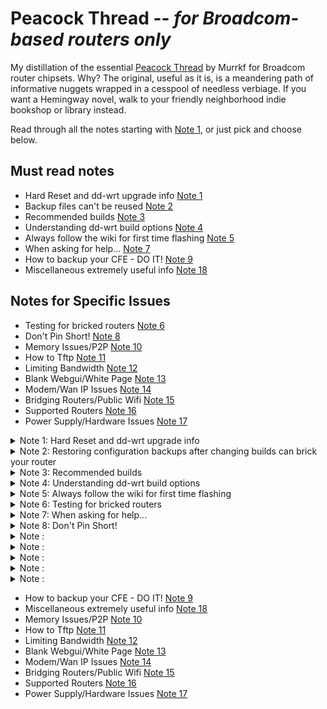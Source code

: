 # Peacock Thread -- _for Broadcom-based routers only_

My distillation of the essential [Peacock Thread](https://forum.dd-wrt.com/phpBB2/viewtopic.php?t=51486) by Murrkf for Broadcom router chipsets. Why? The original, useful as it is, is a meandering path of informative nuggets wrapped in a cesspool of needless verbiage. If you want a Hemingway novel, walk to your friendly neighborhood indie bookshop or library instead.

Read through all the notes starting with [Note 1](#note1), or just pick and choose below.

## Must read notes

  * Hard Reset and dd-wrt upgrade info [Note 1](#note1)
  * Backup files can't be reused [Note 2](#note2)
  * Recommended builds [Note 3](#note3)
  * Understanding dd-wrt build options [Note 4](#note4)
  * Always follow the wiki for first time flashing [Note 5](#note5)
  * When asking for help... [Note 7](#note7)
  * How to backup your CFE - DO IT! [Note 9](#note9)
  * Miscellaneous extremely useful info [Note 18](#note18)

## Notes for Specific Issues
  
  * Testing for bricked routers [Note 6](#note6)
  * Don't Pin Short! [Note 8](#note8)
  * Memory Issues/P2P [Note 10](#note10)
  * How to Tftp [Note 11](#note11)
  * Limiting Bandwidth [Note 12](#note12)
  * Blank Webgui/White Page [Note 13](#note13)
  * Modem/Wan IP Issues [Note 14](#note14)
  * Bridging Routers/Public Wifi [Note 15](#note15)
  * Supported Routers [Note 16](#note16)
  * Power Supply/Hardware Issues [Note 17](#note17)

<details>
  <summary> Note 1: Hard Reset and dd-wrt upgrade info <a name="note1"></a> </summary>
  
  ## Hard resets
  
  [Hard reset / 30-30-30 reset page](https://forum.dd-wrt.com/wiki/index.php/Hard_reset_or_30/30/30)
  
  Hard resets will not remove dd-wrt from your router. Hard resets usually do not work with stock firmware.
  
  Router-specific notes:
  * Linksys EA Series: **do not do this process**. Use the factory reset option instead. It has NVRAM storage that holds important information which cannot be erased. If the router has already been through a hard reset, see [Robb's instructions on how to fix it](http://www.dd-wrt.com/phpBB2/viewtopic.php?p=920100#920100).
  * Linksys WRT54GS [v1.1](http://dd-wrt.com/wiki/index.php/Linksys_WRT54GS_v1.1), [v2.0](http://dd-wrt.com/wiki/index.php/Linksys_WRT54GS_v2.0), and [v2.1](http://dd-wrt.com/wiki/index.php/Linksys_WRT54GS_v2.1) models can brick after a hard reset. See [this thread and the solution in Vulcan's post](http://www.dd-wrt.com/phpBB2/viewtopic.php?t=45024).
  * [Linksys WRT320N](https://wiki.dd-wrt.com/wiki/index.php/Linksys_WRT320N_v1.0) has a faulty reset button. See [this post about using the WPS button to erase nvram](http://www.dd-wrt.com/phpBB2/viewtopic.php?t=63004).
  * [Asus RT-N16](https://wiki.dd-wrt.com/wiki/index.php/Asus_RT-N16): the reset button puts it into firmware restore mode. See the [RT-N16 wiki](https://wiki.dd-wrt.com/wiki/index.php/Asus_RT-N16#Install_dd-wrt_from_Factory_Firmware) for how to reset this router.
  * Otherwise, perform a hard reset _before_ and _after_ changing dd-wrt versions.

  After doing a hard reset after dd-wrt is installed, if the newly dd-wrtized router doesn't force you to enter an initial password when you try to login to the router at 192.168.1.1 (for dd-wrt builds newer than 9707 from June 14, 2008), you haven't done the hard reset properly. Failing to do a hard reset properly and waiting after flashing are the two most common errors that lead to unnecessary dd-wrt pain. This step clears information the original router has written to the NVRAM. If any of the old information is present with the new dd-wrt firmware, it may not operate properly. Don't cut corners. Doing it before you upgrade can be very important; a hard reset is not just for after upgrades.
  
  ## Upgrading an existing dd-wrt installation
  
  Once dd-wrt is installed, follow these general steps for upgrading dd-wrt:
  
  1. Set your computer to a unique static IP on the subnet the router is on. Disable all firewalls and security. Disable wireless on your computer and connect the router connected _only_ to the computer flashing the firmware by an Ethernet cable.
  1. Perform a hard reset. Wait. Check for the new password page and change the password.
  1. Use the dd-wrt upgrade page to flash the firmware, unless it is a Belkin router (use tftp.exe to flash Belkins).
  1. Wait _at least three minutes_. Lights should return to normal. Impatience is how many routers get bricked.
    * After flashing firmware but _before_ the hard reset, the router is writing some NVRAM settings. **_Wait for this process to finish before doing anything, including a hard reset._** Usually the WLAN light illuminates when this is finished, and it can take several minutes. Have a frosty beverage of your choice. Some prefer beer, some wine, some whiskey. Many abstain, but frankly if you're putzing with flashing router firmware you probably need to relax a little at this point. Go outside, appreciate the world.
  1. Power cycle the router (unplug the cord, count to 30, and plug it back in). 
    * Some routers need special handling (e.g. the Asus RT-N16 30/30/30 reset method uses the WPS button instead of the Restore button -- see your router model's dd-wrt wiki page).
  1. Wait for the lights to return to normal, usually about 2 minutes.
  1. Perform a hard reset again. Wait. Check for the password page and set the password. 
  1. Finally reconfigure your settings manually.
  1. Once configured set your computer back to automatic IP and DNS. 
  
  If you have flashed a correct build (see Note 4) the proper way and the router looks like it is running the same firmware as before, clear the browser cache.
  
</details>

<details>
  <summary> Note 2: Restoring configuration backups after changing builds can brick your router
 <a name="note2"></a> </summary>

  * Do not try to upload old configuration files from one build on another version.
  * Delete your old configuration files once you are sure the newer firmware is stable. They are useless.
  * Do not use backup configuration files from one router model on another router model.
  * Do not use old config files _if_ you are having any problems; you could reintroduce the problem. 

  When upgrading, you do have to re-enter your settings again. The benefit to this is that you might see new options, or options you missed earlier. Try Imacros for Firefox to automate the process if needed, or read about [some scripts that can be used to restore some parts of the nvram](http://www.dd-wrt.com/phpBB2/viewtopic.php?t=44324).
  
</details>

<details>
  <summary> Note 3: Recommended builds <a name="note3"></a> </summary>

  * Use a build recommended in this Note (especially if running SP1 or v24 final (05/21/08) 13064 or 14896) or the router specific thread for your router for best  stability.
  * All of these forum recommended builds are **beta versions**, and not "finished" yet. Use them at your own risk, though the forum-recommended builds have been thoroughly tested. Browse the forums to see what others say about the builds.
  * Builds newer than the recommended builds are **alpha versions** and have been released for testing only. Some of the latest 25xxx buids seem to be reasonably good, but some builds can have problems. If installing a different build than the recommended builds, assume you are testing and you might find that it does not work. Each build has a build thread in the forum created when the build is released. Report problems in that thread, but do not ask for help with your router in the build thread. The only exception to this is if you are using a very new router which requires initial flashing of a build that is newer than 15962. In that case most should use 17990 or 18000. For newer routers check the supported devices wiki for the version first to be supported on your router.
  * Never flash a build with a _lower_ number than the first supported build listed in the router's wiki page. Your router must first be flashed with a build _later_ in number than the build that was first used on the router by dd-wrt.
  * Do not rely on the build listed in the router database. The router database has recommended some less stable builds (e.g. 13064 (10/10/09) or 14896). Use the builds recommended here instead. Sometimes the router database also has had the wrong build type. The router database is being worked on improve the recommendations but it still contains errors and bad builds. 
  * Do not skip reading the wiki for your router. It may include special instructions for installing on that router. The wiki has the most up-to-date information for a router.

### Following are the recommended builds
 
  * **Brainslayer 14929** works fine in most configurations and routers and should be used in most cases. To try a newer build due to having a newer router that requires it, Build 15962 has good stabilty and is a good overall build for the e2000 and e3000 routers.
    * Recommended build downloads:
      * K2.4 builds: ftp://ftp.dd-wrt.com/betas/2010/08-12-10-r14929/broadcom/
      * K2.6 builds: ftp://ftp.dd-wrt.com/betas/2010/08-12-10-r14929/broadcom_K26/ 
        * Use K2.6 _only_ if required by the model router (usually newer ones). Some newly supported routers can _only_ use K2.6 builds. Routers that originally needed a build with K2.6 in the name will likely always require a K2.6 build.
        * If your router can use both K2.4 and K2.6, use K2.4.
        * Putting K2.6 on a router that can only use K2.4 _will_ brick it.
        * Do _not_ use builds after 15314 K2.6 with CPU 4704 (corerev=11). 
    * There have been major problems with some builds newer than 15962.
    * If using a newer router model (e.g. e4200) that can only run more recent builds than 15962 and you don't need SSH, use Build 17990, 18000, 25760, or 27858. 
    * 12548 is a good build for older G only routers.
  * Check the NVRAM size of the router for newer models (e.g. e2000, e3000, e4200), as they require an nv60 or nv64 to be flashed. 
  * If having problems using 14929 (especially if Repeater Mode doesn't work), try downgrading to EKO 12548 if your router supports that build.
  * For VINT support (for very old routers, see Note 4 on this), Build 13491 is a recommended VINT build. 12548 also worked well for many.
  * WPA2-AES is secure and working well in these builds. No other encryption except WEP works reliably with dd-wrt in these builds, and WEP has been broken as a security protocol since the 2000s -- so don't use it.
 
</details>

<details>
  <summary> Note 4: Understanding dd-wrt build options <a name="note4"></a> </summary>
 
  Various factors govern which builds are right for a router. It is the user's responsibility to double-check and understand the proper build to use. 
 
  * The router's _flash_ memory (not RAM) determines which builds can run on it. A router with a 4 MB flash chip simply cannot take a build larger than 4 MB, no matter how tantalizing the advanced features. _Attempting to install a larger build than will fit on the router will often brick the router._
  * Trailed builds are builds with the router model in the name. "Brainslayer" builds are often (but not always) trailed builds. These builds are often necessary for initial flashing of a router with OEM firmware because they have the right header in the file that allows it to be flashed onto the stock firmware. Once dd-wrt is installed, do _not_ use a trailed build, but install a generic build instead.
  * Certain Linksys routers (e.g. E2000, E3000, and E4200) that allocate NVRAM in a nonstandard way are the exception. These routers must always use a trailed build for initial flashing, and some upgrades from initial flashing require the nv60 or nv64 builds. For these routers:
     * Do the initial flash with the trailed build that contains your router model number (e.g. xxx_e2000.bin for an E2000 model). Once the initial flash is done, upgrade using the build that contains xxx_e2k_e3k.bin for all subsequent flashes. (
     * If using a 16758 or higher build, you _must_ use a nv60k build rather than the e2k-e3k build - See the wiki for your router and [this post](http://www.dd-wrt.com/phpBB2/viewtopic.php?t=148350).
     * Builds with "nv60k" in the name can only be used with routers that have a 60k NVRAM space, and those with "nv64k" in the name can only be used on routers that have a 64k NVRAM space. Using one of these builds on a router that doesn't support it _will brick the router_. Not using one of these builds on a router that needs it _will also brick the router_. The router's wiki page shows whether the router needs to use these builds. No k24 supported routers use nv60/nv64. See [this thread](http://www.dd-wrt.com/phpBB2/viewtopic.php?t=156851) for specific models that must use the nv60 or nv64 builds.
 
 ## Flashing the router
 
  * Follow the process in the [Installation wiki page](http://www.dd-wrt.com/wiki/index.php/Installation) to flash the router. 
  * Once dd-wrt is installed on the router, you can change to **any generic stable build** that the flash will support by upgrading using the dd-wrt GUI. You do not have to stick with the build in the wiki install for your router, but do understand what builds can be flashed to your router.
  * To choose a build, understand these factors:
    1. The process for flashing
    1. The flash memory size of the router (not to be confused with RAM). See the [Supported Devices](http://www.dd-wrt.com/wiki/index.php/Supported_Devices) wiki.
    1. The build type (micro, mini, standard, or mega). You should use the build type specified in the router's wiki page and/or [Supported Devices](http://www.dd-wrt.com/wiki/index.php/Supported_Devices) wiki.
    1. Whether you need newd, K26, nv60 or nv64.
    1. Then you can pick the build (14929, 17990, 12548 etc.) that you want to flash. You don't _have_ to use the build version recommended in the wiki, but it is a good practice to do so unless you undestand how all this works.

Use this table to determine which type to flash (also see notes below table):

| Type options | Micro | Mini | Standard | Mega |
|--|--|--|--|--|
| Min router flash size | 2 MB | 4 MB | 4 MB | 8 MB |
| Notes | NEWD/Vint | NEWD/k26/nv60/nv64 | NEWD/k26/nv60/nv64 | Builds up to 8 MB |

Check the size of new firmware file before flashing it to the router. Flashing too large a file can brick the router.

| Flash size (MB) | Max firmware size (B) |
|--|--|
| 2 | 1,769,472 (1,900,544 compressed CFE) |
| 4 | 3,801,088 (3,735,552 Netgear) |
| 8 | 7,995,392 |

Notes:
  * Do _not_ use Micro builds on routers with N WiFi. This can brick the router.
  * Do _not_ use Micro Plus on any router unless it has a [compressed CFE](http://www.dd-wrt.com/phpBB2/viewtopic.php?t=38844). If you didn't compress your CFE, or don't know what it is, _do not use Micro Plus_.
  * Netgear routers often cannot flash standard builds due to an extra partition on the flash chip.
  * For routers with 8 MB flash, use any generic build you wish (subject to k26 or nv60/64 specific builds that your specific router might need), unless the build is larger than the 8 MB flash size, as with some later Mega builds.
  * For routers with 4 MB flash, if you don't know what build to use, flash Mini. You can always reflash later.
  * Do _not_ use Micro builds for 8+ MB routers.
  * NEWD vs Vint vs NEWD2 vs K26: 
    * NEWD is the **new d**river based on Linux kernel 2.4. Many older routers use this. NEWD has only "NEWD" (not "NEWD2") in the filename. All Brainslayer builds without "K26" in the filename are NEWD builds. Most routers should use NEWD rather than Vint when they can.
    * Vint is the older **vint**age driver for early Linksys routers, based on kernel 2.4. Vint has "VINT" in the filename. Vint is for old routers that cannot support the new wireless drivers.
    * NEWD-2 is a newer driver that is available both in a kernel 2.4 and a kernel 2.6. NEWD-2 has "NEWD2" in the filename. Don't use a kernel24 NEWD-2. There is no benefit that we have found.
    * K26 is the kernel that some newer routers _must_ use, containing the NEWD-2 driver. If the original flash specified in the router wiki was a build with "k26" in the filename, that router must _always_ use a k26 build. Using K26 on a router that doesn't support it, or failing to use K26 on a router that requires it, _will brick the router_. K26 has "K26" in the filename. [This thread](http://www.dd-wrt.com/phpBB2/viewtopic.php?t=63757&start=0) shows whether many routers need K26.
    * Some routers use a 60 kb or 64 kb NVRAM space, and must use either a 60K or 64K build.
    * Never use a build that predates the support for that router.
    * Never use builds that have a specific name of a router in the name of build unless it is the name of your router (these are called 'trailed builds').

To find the core revision of the router (if needed):
   * Corerevs for many models are listed in the [Corerev wiki](http://www.dd-wrt.com/wiki/index.php/Corerev).
   * If the router already has dd-wrt installed, enter one of these commands in the Administration > Commands tab (or using a Telnet session or PuTTY terminal):
   ```nvram get wl0_corerev```
   or
   ```nvram show|grep corerev```

Example: If the router's wiki page says that you can use Generic_Standard v.24 12548, you could also use NEWD_Standard svn12874, or, if you need a VINT build, VINT_Standard svn12548. 
 
</details>

<details>
  <summary> Note 5: Always follow the wiki for first time flashing <a name="note5"></a> </summary>

Read and follow the router's wiki for the _initial_ flashing. Don't flash firmware based on some YouTube video or instructions a non-dd-wrt site (including random peoples' GitHub repos). Non-dd-wrt sources can fall out of date quickly, or get things wrong. 
 
Read and follow the instructions in the dd-wrt wiki, _especially_ the procedure for installing dd-wrt to your router. This is extremely important, as there are a lot of subtleties. [Link to the official dd-wrt install wiki](http://www.dd-wrt.com/wiki/index.php/Installation).

_Do not use the Router Database as a substitute for the router's wiki!_ The router database can recommend builds that are not optimum, even if they are newer. In addition, the router database only provides links to the (potentially wrong) files, not the instructions. You need both the right files and good instructions for your router, so follow the wiki install for your router.

Once you have the initial dd-wrt install complete and running, use the information at Notes 1, 3, and 4 to put the recommended build on your router.

If you find an install article that is confusing or out of date, please [report it here](http://www.dd-wrt.com/phpBB2/viewtopic.php?t=57056).

Please do not delete material from the dd-wrt wiki unless you are fully knowledgeable about the information. If you are not sure, but want to change the information, _add_ the information above the material that is there as a suggested edit. Then [report the fact that you have changed the wiki here](http://www.dd-wrt.com/phpBB2/viewtopic.php?t=57056).

</details>

<details>
  <summary> Note 6: Testing for bricked routers <a name="note6"></a> </summary>
 
A bricked router is usually a router that you can no longer communicate with through wireless or ethernet wired connections. It will give no response. Just because a router doesn't seem to be fully working, doesn't mean it is bricked. That being said, when we properly refer to a bricked router, we mean that it is not responding to an ethernet wired connection and needs a jtag or serial cable to fix it.

A brick will normally not respond to pings at all. Often, all the LAN lights and the power light are lit when a router is bricked, even those with no cable in the lan port. If you can get your router to respond to pings, there is hope.

When pinging the router:

  * If reply has TTL of 100, the bootloader (CFE) is responding. This is the best time to start the TFTP transfer. In most cases you should be able to flash dd-wrt firmware, as long as you flash at the start of these ping responses. See Note 11 about how to flash. Timing can be tricky.
  * If reply has TTL of 64, the operating system firmware (i.e. Linux, dd-wrt) is responding. The good news here is that there is working firmware on your router.
  * Routers with boot wait enabled will give you a few ping responses of ttl=100, while the operating system is loading, prior to changing to ttl=64. This enables you to flash firmware at bootup with TFTP if you wish to. If there is no operating system firmware (dd-wrt) on the router (flash of firmware did not take for some reason), you will only get ttl=100 from the bootloader.
  * If you get "destination host unreachable", you likely have your computer on a different subnet than the one you are trying to ping. Check to make sure that you have your computer set to the same static IP subnet (eg. 192.168.1.10) as the address you are trying to ping.
  * If you only get "request timeout" responses, and you are pinging properly to the correct IP of the router from the same subnet, this is not good (router might be bricked). You can still try TFTP just in case. Here's what to do:
    * Try to ping all the IP addresses that your router has _ever_ had. Make sure that you set the IP on your computer to the same first three octets of the IP you are trying to ping. (For example, set the IP of the computer to 192.168.1.8 and run the command ```ping -t 192.168.1.1```. Watch and record the results for potential reporting.)
    * Check the router's power supply; make sure it works and it is the correct one for the router. If you have another appropriate power supply, try it too.

Following are the steps to see whether you have a brick and need to use JTAG or a serial cable to recover:
1. Make sure your computer, Ethernet cable, network adapter, and router power supply are working properly.
1. Disable all virus protection, firewalls, and WiFi cards on the computer.
1. Connect only the one computer to the router with the Etrhernet cable. Have no other connections to the router.
1. Set your computer ip address to 192.168.1.10 (if that is the same subnet as the router is supposed to be on).
1. Try to ping the router using the command ```ping -t 192.168.1.1``` Watch for the "ttl=_x_" responses.
1. If there are no "ttl=_x_" responses, perform a hard reset on your router. (See Note 1.) This should set your router back to dd-wrt defaults. Check to see what the dd-wrt default IP is for your router -- usually 192.168.1.1. Redo Steps 4 and 5 using the default IP address and setting your computer to match the subnet.
1. Start continuous pings to your router again. If the responses are not "ttl=64", there is a problem. While the pings are continuing, unplug the router, count to 30, and plug it back in. Watch the lights and wait until they come back on or for any changes. This could take a minute. Watch for any "ttl=_x_" responses during this time.
   * If you do get "ttl=64", that is the firmware responding. Your router is likely not bricked.
   * If there are no "ttl=_x_" responses, do a hard reset on your router while continuously pinging it. Watch for any ping responses. If you get none, the router is bricked and you likely need to use JTAG or one of the other recovery methods listed below in this note.
   * If you get a few ping responses of ttl=100, or even 1, that is the CFE saying "Gimme some firmware! NOW!" But you have to hit it with TFTP right when the ping responses start. See Note 11 and repeat the procedure that provoked a ttl=100 response, then try to get the TFTP timing right.

Some routers are bricked even if they do give some ttl=100 responses, or if the lights are not all lit. However, if the lights are all lit and there is no ping response, the router is definitely bricked. If you have properly flashed it, and the firmware doesn't run, the router is bricked. You can try the alternate recovery methods below, but if none work and you can't successfully flash proper firmware using TFTP, you must use serial recovery or JTAG to fix it. (See the Links to the Wiki articles on these, below). It is often a wise idea to TFTP the OEM firmware back onto the router if you get a ttl=100 response, but you will not be able to do so if you had to change the bootloader to install dd-wrt (e.g. with the Linksys WRT54G v5-8).

_Do not pin short a bricked router._ It can cause harm that cannot be fixed. A bricked router can almost always be fixed with serial or JTAG if there is a JTAG terminal on the router board. A router with hardware damage cannot be recovered. Pin shorting often causes hardware damage.

If someone has sent you to this Note 6 of the Peacock thread, it is because they are asking you to post the exact messages you get from your initial ping attempt, during and after a power cycle, and when pinging during and after a hard reset. Be sure to post this information in your thread. You will _always_ get a message/response from a ping; be sure to post exactly what those responses are. Also post what each light in the front of the router is doing, and what is plugged into any LAN port. We also need to know what you did to brick your router, e.g. which specific build? Fail to wait? Operating system on the computer?

Other ideas that might help: 
  * Put an apparently bricked router into management mode: [dd-wrt forum](http://www.dd-wrt.com/phpBB2/viewtopic.php?t=47536) [Linksys post](http://kb.linksys.com/linksys/GetArticle.aspx?docid=a6d5b5f58421426e9543ca5b5bdf2a94_Router_not_working_after_failed_firmware_upgrade.xml&pid=80&converted=01). This mode is sometimes obtained with a 30-5-5 reset.
  * EKO posted this answer for the [Linksys 610N](http://www.dd-wrt.com/phpBB2/viewtopic.php?t=54286) (might work for other Linksys routers).
  * Some recent routers can be fixed by [this method](http://www.dd-wrt.com/phpBB2/viewtopic.php?t=63444&start=15).

If you cannot get ttl=100 or ttl=64, (or you can but you still can't recover the router after trying all of the above) you will have to use the [JTAG](http://www.dd-wrt.com/wiki/index.php/JTAG) or serial recover. Serial is safer and normally works.

You can do some [router recovery with a serial adapter](http://www.dd-wrt.com/wiki/index.php/Serial_Recovery) if you have a working CFE on the router. (The CFE is protected on the flash chip and will not be corrupt unless there is hardware damage, you have deleted it with a JTAG, or used the very dangerous mtd command.) This is the preferred method if you flashed the wrong firmware but have not deleted the CFE with a JTAG cable.

If none of the above works, either you are not doing it correctly or you have hardware damage that cannot be recovered without replacing components. 

</details>

<details>
  <summary> Note 7: When asking for help... <a name="note7"></a> </summary>

Essential information to include when asking the community for help:
 
* **The version number of the dd-wrt firmware used.** It matters. Give the version number, the service pack (SP) number (if any), and the sub-version (e.g. 11296) and/or date of the build. 
* **The type of the firmware.** This can be found in the top right corner of the dd-wrt GUI and on the status page. A simple way to provide this information is to post the full name of the bin file you used (or tried to use), e.g. "I flashed dd-wrt.v24-14929_NEWD-2_K2.6_mini_usb_ftp.bin." We _need_ this detailed information to assist properly. Don't only write "dd-wrt.v24_micro_generic.bin" without the version number or say you have the "latest build" on your router. "Latest build" can mean many different things. The options are:
   * Micro, Mini, Standard, or Mega
   * K26 or k24
   * Newd, nv60, or nv64
* **The router make/brand, model and version.** This information should be on the router label -- include everything you can.
* **Network topography.** If operating more than one device (e.g. router connected to a modem or multiple routers), clearly state how each of the devices is connected to each other (cable, wireless, etc.) and the IP numbers of each, including the modem. Also state whether you wish networked computers to have access to each other or whether they can be isolated. If you are inquiring about wireless signal or problems, state your security type and channel number being used.

This is a test. If you don't post _all of the above information properly_, you fail the test. The community will know you haven't really read this, and you will probably be subject to "friendly reminders" to read Note 7 more carefully.
 
</details>

<details>
  <summary> Note 8: Don't Pin Short! <a name="note8"></a> </summary>
 
_Do not_ do a pin short unless you are ready to throw the router out. Try a JTAG recovery first. Yes, you have to wait and be patient, and borrow or build or buy a JTAG. Pin shorting can do irreversible harm. JTAG will not. If you haven't done a pin short, the router is likely recoverable. Many forum members won't waste their time helping you sort out a bricked router after a pin short. [See this post.](http://www.dd-wrt.com/phpBB2/viewtopic.php?t=55577)

</details>

<details>
  <summary> Note : <a name="note"></a> </summary>

</details>

<details>
  <summary> Note : <a name="note"></a> </summary>

</details>

<details>
  <summary> Note : <a name="note"></a> </summary>

</details>

<details>
  <summary> Note : <a name="note"></a> </summary>

</details>

<details>
  <summary> Note : <a name="note"></a> </summary>

</details>

  * How to backup your CFE - DO IT! [Note 9](#note9)
  * Miscellaneous extremely useful info [Note 18](#note18)
  * Memory Issues/P2P [Note 10](#note10)
  * How to Tftp [Note 11](#note11)
  * Limiting Bandwidth [Note 12](#note12)
  * Blank Webgui/White Page [Note 13](#note13)
  * Modem/Wan IP Issues [Note 14](#note14)
  * Bridging Routers/Public Wifi [Note 15](#note15)
  * Supported Routers [Note 16](#note16)
  * Power Supply/Hardware Issues [Note 17](#note17)
